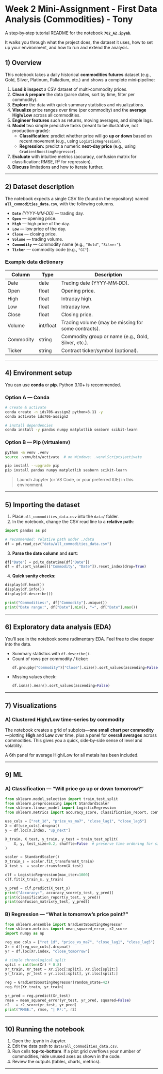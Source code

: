 # Week 2 Mini‑Assignment - First Data Analysis (Commodities) - Tony

A step‑by‑step tutorial README for the notebook **`702_A2.ipynb`**. 

It walks you through what the project does, the dataset it uses, how to set up your environment, and how to run and extend the analysis.


## 1) Overview

This notebook takes a daily historical **commodities futures** dataset (e.g., Gold, Silver, Platinum, Palladium, etc.) and shows a complete mini‑pipeline:

1. **Load & inspect** a CSV dataset of multi‑commodity prices.
2. **Clean & prepare** the data (parse dates, sort by time, filter per commodity).
3. **Explore** the data with quick summary statistics and visualizations.
4. **Visualize** price ranges over time (per commodity) and the **average High/Low** across all commodities.
5. **Engineer features** such as returns, moving averages, and simple lags.
6. **Model** two simple predictive tasks (meant to be illustrative, not production‑grade):
   - **Classification:** predict whether price will go **up or down** based on recent movement (e.g., using `LogisticRegression`).
   - **Regression:** predict a numeric **next‑day price** (e.g., using `GradientBoostingRegressor`).
7. **Evaluate** with intuitive metrics (accuracy, confusion matrix for classification; RMSE, R² for regression).
8. **Discuss** limitations and how to iterate further.

---

## 2) Dataset description

The notebook expects a single CSV file (found in the repository) named **`all_commodities_data.csv`**, with the following columns.

- **`Date`** *(YYYY‑MM‑DD)* — trading day.
- **`Open`** — opening price.
- **`High`** — high price of the day.
- **`Low`** — low price of the day.
- **`Close`** — closing price.
- **`Volume`** — trading volume.
- **`Commodity`** — commodity name (e.g., `"Gold"`, `"Silver"`).
- **`Ticker`** — commodity code (e.g., `"GC"`).

### Example data dictionary

| Column     | Type      | Description                                              |
|------------|-----------|----------------------------------------------------------|
| Date       | date      | Trading date (YYYY‑MM‑DD).                               |
| Open       | float     | Opening price.                                           |
| High       | float     | Intraday high.                                           |
| Low        | float     | Intraday low.                                            |
| Close      | float     | Closing price.                                           |
| Volume     | int/float | Trading volume (may be missing for some contracts).      |
| Commodity  | string    | Commodity group or name (e.g., Gold, Silver, etc.).      |
| Ticker     | string    | Contract ticker/symbol (optional).                       |

---

## 4) Environment setup

You can use **conda** or **pip**. Python 3.10+ is recommended.

### Option A — Conda
```bash
# create & activate
conda create -n ids706-assign2 python=3.11 -y
conda activate ids706-assign2

# install dependencies
conda install -y pandas numpy matplotlib seaborn scikit-learn
```

### Option B — Pip (virtualenv)
```bash
python -m venv .venv
source .venv/bin/activate  # on Windows: .venv\Scripts\activate

pip install --upgrade pip
pip install pandas numpy matplotlib seaborn scikit-learn
```

> Launch Jupyter (or VS Code, or your preferred IDE) in this environment.

---

## 5) Importing the dataset

1. Place `all_commodities_data.csv` into the `data/` folder.
2. In the notebook, change the CSV read line to a **relative path**:

```python
import pandas as pd

# recommended: relative path under ./data
df = pd.read_csv("data/all_commodities_data.csv")
```

3. **Parse the date column** and **sort**:
```python
df["Date"] = pd.to_datetime(df["Date"])
df = df.sort_values(["Commodity", "Date"]).reset_index(drop=True)
```

4. **Quick sanity checks**:
```python
display(df.head())
display(df.info())
display(df.describe())

print("Commodities:", df["Commodity"].unique())
print("Date range:", df["Date"].min(), "→", df["Date"].max())
```

---

## 6) Exploratory data analysis (EDA)

You’ll see in the notebook some rudimentary EDA. Feel free to dive deeper into the data.

- Summary statistics with `df.describe()`.
- Count of rows per commodity / ticker:
  ```python
  df.groupby("Commodity")["Close"].size().sort_values(ascending=False)
  ```
- Missing values check:
  ```python
  df.isna().mean().sort_values(ascending=False)
  ```

---

## 7) Visualizations

### A) Clustered High/Low time‑series by commodity
The notebook creates a grid of subplots—**one small chart per commodity**—plotting **High** and **Low** over time, plus a panel for **overall averages** across commodities. This gives you a quick, side‑by‑side sense of level and volatility.

A 6th panel for average High/Low for all metals has been included.

---

## 9) ML

### A) Classification — “Will price go up or down tomorrow?”

```python
from sklearn.model_selection import train_test_split
from sklearn.preprocessing import StandardScaler
from sklearn.linear_model import LogisticRegression
from sklearn.metrics import accuracy_score, classification_report, confusion_matrix

use_cols = ["ret_1d", "price_vs_ma7", "close_lag1", "close_lag5"]
X = df[use_cols].dropna()
y = df.loc[X.index, "up_next"]

X_train, X_test, y_train, y_test = train_test_split(
    X, y, test_size=0.2, shuffle=False  # preserve time ordering for simplicity
)

scaler = StandardScaler()
X_train_s = scaler.fit_transform(X_train)
X_test_s  = scaler.transform(X_test)

clf = LogisticRegression(max_iter=1000)
clf.fit(X_train_s, y_train)

y_pred = clf.predict(X_test_s)
print("Accuracy:", accuracy_score(y_test, y_pred))
print(classification_report(y_test, y_pred))
print(confusion_matrix(y_test, y_pred))
```

### B) Regression — “What is tomorrow’s price point?”

```python
from sklearn.ensemble import GradientBoostingRegressor
from sklearn.metrics import mean_squared_error, r2_score
import numpy as np

reg_use_cols = ["ret_1d", "price_vs_ma7", "close_lag1", "close_lag5"]
Xr = df[reg_use_cols].dropna()
yr = df.loc[Xr.index, "close_tomorrow"]

# simple chronological split
split = int(len(Xr) * 0.8)
Xr_train, Xr_test = Xr.iloc[:split], Xr.iloc[split:]
yr_train, yr_test = yr.iloc[:split], yr.iloc[split:]

reg = GradientBoostingRegressor(random_state=42)
reg.fit(Xr_train, yr_train)

yr_pred = reg.predict(Xr_test)
rmse = mean_squared_error(yr_test, yr_pred, squared=False)
r2   = r2_score(yr_test, yr_pred)
print("RMSE:", rmse, "| R²:", r2)
```

---

## 10) Running the notebook

1. Open the .ipynb in Jupyter.
2. Edit the data path to `data/all_commodities_data.csv`.
3. Run cells **top‑to‑bottom**. If a plot grid overflows your number of commodities, hide unused axes as shown in the code.
4. Review the outputs (tables, charts, metrics).

---
